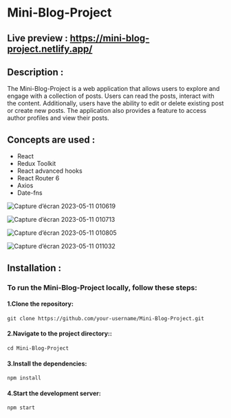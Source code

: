 # Mini-Blog-Project

## Live preview : https://mini-blog-project.netlify.app/

## Description :
The Mini-Blog-Project is a web application that allows users to explore and engage with a collection of posts.
Users can read the posts, interact with the content. Additionally, users have the ability to edit or delete existing post or create new posts.
The application also provides a feature to access author profiles and view their posts.

## Concepts are used :
  * React
  * Redux Toolkit
  * React advanced hooks
  * React Router 6
  * Axios 
  * Date-fns

![Capture d’écran 2023-05-11 010619](https://github.com/SRayen/Mini-Blog-Project/assets/13922445/e9e295db-b219-4580-816f-785710be9524)

![Capture d’écran 2023-05-11 010713](https://github.com/SRayen/Mini-Blog-Project/assets/13922445/b7c12a51-6573-4ffc-99fd-51c6d43725bf)

![Capture d’écran 2023-05-11 010805](https://github.com/SRayen/Mini-Blog-Project/assets/13922445/c4f0c384-2a1f-4afa-9f11-77e88d145a8a)

![Capture d’écran 2023-05-11 011032](https://github.com/SRayen/Mini-Blog-Project/assets/13922445/ca0d0144-6372-4fb5-b3a7-bf52bfdd5a9c)

## Installation :
### To run the Mini-Blog-Project locally, follow these steps:

  #### 1.Clone the repository:

```
git clone https://github.com/your-username/Mini-Blog-Project.git
```
  #### 2.Navigate to the project directory::
```
cd Mini-Blog-Project
```
  #### 3.Install the dependencies:

```
npm install
```
  #### 4.Start the development server:

```
npm start
```


